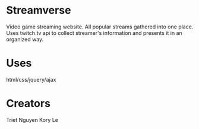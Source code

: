 Streamverse
===========

Video game streaming website. 
All popular streams gathered into one place.
Uses twitch.tv api to collect streamer's information and presents it in an organized way.

Uses
=====
html/css/jquery/ajax


Creators
=========
Triet Nguyen
Kory Le
